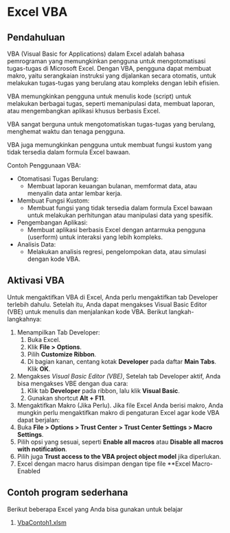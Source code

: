 # Excel VBA

## Pendahuluan
VBA (Visual Basic for Applications) dalam Excel adalah bahasa pemrograman yang memungkinkan pengguna untuk mengotomatisasi tugas-tugas di Microsoft Excel. Dengan VBA, pengguna dapat membuat makro, yaitu serangkaian instruksi yang dijalankan secara otomatis, untuk melakukan tugas-tugas yang berulang atau kompleks dengan lebih efisien. 

VBA memungkinkan pengguna untuk menulis kode (script) untuk melakukan berbagai tugas, seperti memanipulasi data, membuat laporan, atau mengembangkan aplikasi khusus berbasis Excel. 

VBA sangat berguna untuk mengotomatiskan tugas-tugas yang berulang, menghemat waktu dan tenaga pengguna. 

VBA juga memungkinkan pengguna untuk membuat fungsi kustom yang tidak tersedia dalam formula Excel bawaan. 

Contoh Penggunaan VBA:
- Otomatisasi Tugas Berulang: 
  - Membuat laporan keuangan bulanan, memformat data, atau menyalin data antar lembar kerja. 
- Membuat Fungsi Kustom:
  - Membuat fungsi yang tidak tersedia dalam formula Excel bawaan untuk melakukan perhitungan atau manipulasi data yang spesifik. 
- Pengembangan Aplikasi:
  - Membuat aplikasi berbasis Excel dengan antarmuka pengguna (userform) untuk interaksi yang lebih kompleks. 
- Analisis Data:
  - Melakukan analisis regresi, pengelompokan data, atau simulasi dengan kode VBA. 

## Aktivasi VBA
Untuk mengaktifkan VBA di Excel, Anda perlu mengaktifkan tab Developer terlebih dahulu. Setelah itu, Anda dapat mengakses Visual Basic Editor (VBE) untuk menulis dan menjalankan kode VBA. Berikut langkah-langkahnya: 
1. Menampilkan Tab Developer:
   1. Buka Excel.
   2. Klik **File > Options**.
   3. Pilih **Customize Ribbon**.
   4. Di bagian kanan, centang kotak **Developer** pada daftar **Main Tabs**. Klik **OK**. 
2. Mengakses _Visual Basic Editor (VBE)_, Setelah tab Developer aktif, Anda bisa mengakses VBE dengan dua cara:
   1. Klik tab **Developer** pada ribbon, lalu klik **Visual Basic**.
   2. Gunakan shortcut **Alt + F11**. 
3. Mengaktifkan Makro (Jika Perlu). Jika file Excel Anda berisi makro, Anda mungkin perlu mengaktifkan makro di pengaturan Excel agar kode VBA dapat berjalan:
  1. Buka **File > Options > Trust Center > Trust Center Settings > Macro Settings**.
  2. Pilih opsi yang sesuai, seperti **Enable all macros** atau **Disable all macros with notification**.
  3. Pilih juga **Trust access to the VBA project object model** jika diperlukan. 
4. Excel dengan macro harus disimpan dengan tipe file **Excel Macro-Enabled

## Contoh program sederhana
Berikut beberapa Excel yang Anda bisa gunakan untuk belajar
1. [VbaContoh1.xlsm](res/VbaContoh1.xlsm)



